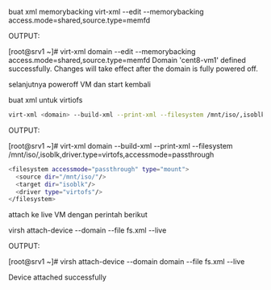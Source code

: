 buat xml memorybacking
virt-xml <domain> --edit --memorybacking access.mode=shared,source.type=memfd

OUTPUT:
  
[root@srv1 ~]# virt-xml domain --edit --memorybacking access.mode=shared,source.type=memfd
Domain 'cent8-vm1' defined successfully.
Changes will take effect after the domain is fully powered off.

selanjutnya poweroff VM dan start kembali

buat xml untuk virtiofs
```sh  
virt-xml <domain> --build-xml --print-xml --filesystem /mnt/iso/,isoblk,driver.type=virtofs,accessmode=passthrough
```
OUTPUT:
  
[root@srv1 ~]# virt-xml domain --build-xml --print-xml --filesystem /mnt/iso/,isoblk,driver.type=virtofs,accessmode=passthrough
```sh
<filesystem accessmode="passthrough" type="mount">
  <source dir="/mnt/iso/"/>
  <target dir="isoblk"/>
  <driver type="virtofs"/>
</filesystem>
```

attach ke live VM dengan perintah berikut
  
virsh attach-device --domain <domain> --file fs.xml  --live

OUTPUT:
  
[root@srv1 ~]# virsh attach-device --domain domain --file fs.xml  --live

Device attached successfully
